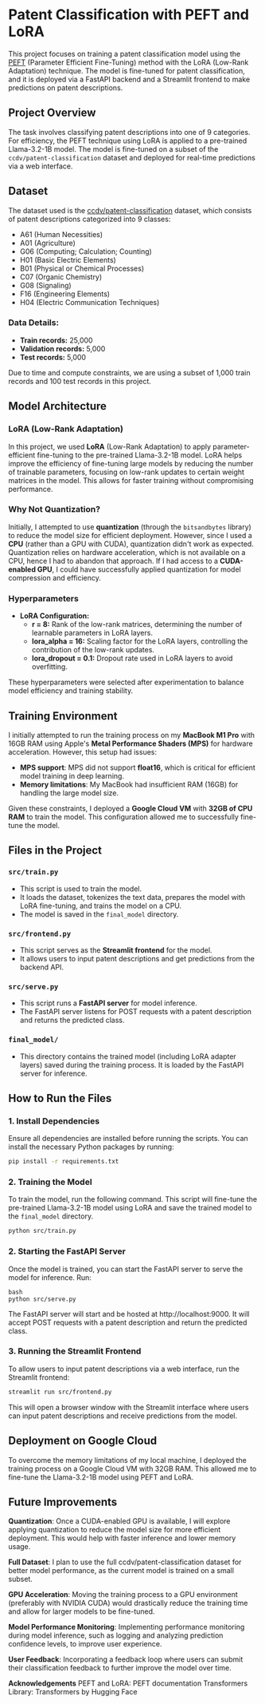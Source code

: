 # Patent Classification with PEFT and LoRA

This project focuses on training a patent classification model using the [PEFT](https://huggingface.co/docs/peft/) (Parameter Efficient Fine-Tuning) method with the LoRA (Low-Rank Adaptation) technique. The model is fine-tuned for patent classification, and it is deployed via a FastAPI backend and a Streamlit frontend to make predictions on patent descriptions. 

## Project Overview

The task involves classifying patent descriptions into one of 9 categories. For efficiency, the PEFT technique using LoRA is applied to a pre-trained Llama-3.2-1B model. The model is fine-tuned on a subset of the `ccdv/patent-classification` dataset and deployed for real-time predictions via a web interface.

## Dataset

The dataset used is the [ccdv/patent-classification](https://huggingface.co/datasets/ccdv/patent-classification) dataset, which consists of patent descriptions categorized into 9 classes:

- A61 (Human Necessities)
- A01 (Agriculture)
- G06 (Computing; Calculation; Counting)
- H01 (Basic Electric Elements)
- B01 (Physical or Chemical Processes)
- C07 (Organic Chemistry)
- G08 (Signaling)
- F16 (Engineering Elements)
- H04 (Electric Communication Techniques)

### Data Details:
- **Train records:** 25,000
- **Validation records:** 5,000
- **Test records:** 5,000

Due to time and compute constraints, we are using a subset of 1,000 train records and 100 test records in this project.

## Model Architecture

### LoRA (Low-Rank Adaptation)

In this project, we used **LoRA** (Low-Rank Adaptation) to apply parameter-efficient fine-tuning to the pre-trained Llama-3.2-1B model. LoRA helps improve the efficiency of fine-tuning large models by reducing the number of trainable parameters, focusing on low-rank updates to certain weight matrices in the model. This allows for faster training without compromising performance.

### Why Not Quantization?

Initially, I attempted to use **quantization** (through the `bitsandbytes` library) to reduce the model size for efficient deployment. However, since I used a **CPU** (rather than a GPU with CUDA), quantization didn't work as expected. Quantization relies on hardware acceleration, which is not available on a CPU, hence I had to abandon that approach. If I had access to a **CUDA-enabled GPU**, I could have successfully applied quantization for model compression and efficiency.

### Hyperparameters

- **LoRA Configuration:** 
  - **r = 8:** Rank of the low-rank matrices, determining the number of learnable parameters in LoRA layers.
  - **lora_alpha = 16:** Scaling factor for the LoRA layers, controlling the contribution of the low-rank updates.
  - **lora_dropout = 0.1:** Dropout rate used in LoRA layers to avoid overfitting.

These hyperparameters were selected after experimentation to balance model efficiency and training stability.

## Training Environment

I initially attempted to run the training process on my **MacBook M1 Pro** with 16GB RAM using Apple's **Metal Performance Shaders (MPS)** for hardware acceleration. However, this setup had issues:

- **MPS support**: MPS did not support **float16**, which is critical for efficient model training in deep learning.
- **Memory limitations**: My MacBook had insufficient RAM (16GB) for handling the large model size.

Given these constraints, I deployed a **Google Cloud VM** with **32GB of CPU RAM** to train the model. This configuration allowed me to successfully fine-tune the model.

## Files in the Project

### `src/train.py`

- This script is used to train the model.
- It loads the dataset, tokenizes the text data, prepares the model with LoRA fine-tuning, and trains the model on a CPU.
- The model is saved in the `final_model` directory.

### `src/frontend.py`

- This script serves as the **Streamlit frontend** for the model.
- It allows users to input patent descriptions and get predictions from the backend API.

### `src/serve.py`

- This script runs a **FastAPI server** for model inference.
- The FastAPI server listens for POST requests with a patent description and returns the predicted class.

### `final_model/`

- This directory contains the trained model (including LoRA adapter layers) saved during the training process. It is loaded by the FastAPI server for inference.

## How to Run the Files

### 1. Install Dependencies

Ensure all dependencies are installed before running the scripts. You can install the necessary Python packages by running:

```bash
pip install -r requirements.txt
```

### 2. Training the Model

To train the model, run the following command. This script will fine-tune the pre-trained Llama-3.2-1B model using LoRA and save the trained model to the `final_model` directory.

```bash
python src/train.py
```

### 2. Starting the FastAPI Server
Once the model is trained, you can start the FastAPI server to serve the model for inference. Run:
```
bash
python src/serve.py
```
The FastAPI server will start and be hosted at http://localhost:9000. It will accept POST requests with a patent description and return the predicted class.

### 3. Running the Streamlit Frontend
To allow users to input patent descriptions via a web interface, run the Streamlit frontend:

```bash
streamlit run src/frontend.py
```
This will open a browser window with the Streamlit interface where users can input patent descriptions and receive predictions from the model.

## Deployment on Google Cloud
To overcome the memory limitations of my local machine, I deployed the training process on a Google Cloud VM with 32GB RAM. This allowed me to fine-tune the Llama-3.2-1B model using PEFT and LoRA.

## Future Improvements
**Quantization**: Once a CUDA-enabled GPU is available, I will explore applying quantization to reduce the model size for more efficient deployment. This would help with faster inference and lower memory usage.

**Full Dataset**: I plan to use the full ccdv/patent-classification dataset for better model performance, as the current model is trained on a small subset.

**GPU Acceleration**: Moving the training process to a GPU environment (preferably with NVIDIA CUDA) would drastically reduce the training time and allow for larger models to be fine-tuned.

**Model Performance Monitoring**: Implementing performance monitoring during model inference, such as logging and analyzing prediction confidence levels, to improve user experience.

**User Feedback**: Incorporating a feedback loop where users can submit their classification feedback to further improve the model over time.

**Acknowledgements**
PEFT and LoRA: PEFT documentation
Transformers Library: Transformers by Hugging Face